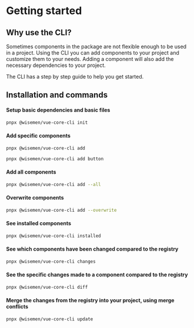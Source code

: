 # Getting started

## Why use the CLI?

Sometimes components in the package are not flexible enough to be used in a project.
Using the CLI you can add components to your project and customize them to your needs.
Adding a component will also add the necessary dependencies to your project.

The CLI has a step by step guide to help you get started.

## Installation and commands

#### Setup basic dependencies and basic files
```bash 
pnpx @wisemen/vue-core-cli init
```

#### Add specific components
```bash
pnpx @wisemen/vue-core-cli add
```
```bash
pnpx @wisemen/vue-core-cli add button
```

#### Add all components
```bash
pnpx @wisemen/vue-core-cli add --all
```

#### Overwrite components
```bash
pnpx @wisemen/vue-core-cli add --overwrite
```

#### See installed components
```bash
pnpx @wisemen/vue-core-cli installed
```

#### See which components have been changed compared to the registry
```bash
pnpx @wisemen/vue-core-cli changes
```

#### See the specific changes made to a component compared to the registry
```bash
pnpx @wisemen/vue-core-cli diff
```

#### Merge the changes from the registry into your project, using merge conflicts
```bash
pnpx @wisemen/vue-core-cli update
```
